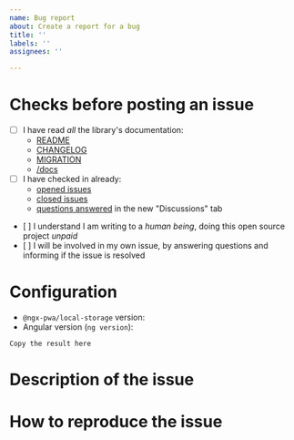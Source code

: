```yaml
---
name: Bug report
about: Create a report for a bug
title: ''
labels: ''
assignees: ''

---
```


<!-- Switch to the "Preview" tab to read the instructions more easily and be able to click on links directly -->

# Checks before posting an issue

- [ ] I have read _all_ the library's documentation:
  - [README](https://github.com/cyrilletuzi/angular-async-local-storage/blob/main/README.md)
  - [CHANGELOG](https://github.com/cyrilletuzi/angular-async-local-storage/blob/main/CHANGELOG.md)
  - [MIGRATION](https://github.com/cyrilletuzi/angular-async-local-storage/blob/main/MIGRATION.md)
  - [/docs](https://github.com/cyrilletuzi/angular-async-local-storage/tree/main/docs)
- [ ] I have checked in already:
  - [opened issues](https://github.com/cyrilletuzi/angular-async-local-storage/issues)
  - [closed issues](https://github.com/cyrilletuzi/angular-async-local-storage/issues?q=is%3Aissue+is%3Aclosed)
  - [questions answered](https://github.com/cyrilletuzi/angular-async-local-storage/discussions/categories/q-a) in the new "Discussions" tab
- [ ] I understand I am writing to a *human being*, doing this open source project *unpaid*
- [ ] I will be involved in my own issue, by answering questions and informing if the issue is resolved

<!-- Otherwise the issue will be closed. -->

# Configuration

- `@ngx-pwa/local-storage` version: 
- Angular version (`ng version`):
```
Copy the result here
```

# Description of the issue

<!-- Be precise, a vague description will not allow to find the problem. -->

# How to reproduce the issue

<!-- Hundred of tests are already checking most scenarios work, so without reproduction steps I will not be able to help. -->
